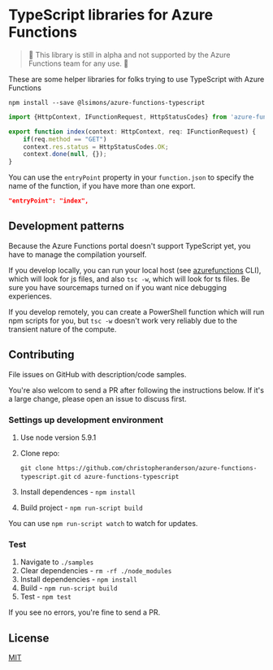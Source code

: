 # TypeScript libraries for Azure Functions

> :construction: This library is still in alpha and not supported by the Azure Functions team for any use. :construction:

These are some helper libraries for folks trying to use TypeScript with Azure Functions

`npm install --save @lsimons/azure-functions-typescript`

```typescript
import {HttpContext, IFunctionRequest, HttpStatusCodes} from 'azure-functions-typescript'

export function index(context: HttpContext, req: IFunctionRequest) {
    if(req.method == "GET")
    context.res.status = HttpStatusCodes.OK;
    context.done(null, {});
}
```

You can use the `entryPoint` property in your `function.json` to specify the name of the function, if you have more than one export.

```json
"entryPoint": "index", 
```

## Development patterns

Because the Azure Functions portal doesn't support TypeScript yet, you have to manage the compilation yourself. 

If you develop locally, you can run your local host (see [azurefunctions](https://www.npmjs.com/package/azurefunctions) CLI), which will look for js files, and also `tsc -w`, which will look for ts files. Be sure you have sourcemaps turned on if you want nice debugging experiences.

If you develop remotely, you can create a PowerShell function which will run npm scripts for you, but `tsc -w` doesn't work very reliably due to the transient nature of the compute.

## Contributing

File issues on GitHub with description/code samples. 

You're also welcom to send a PR after following the instructions below. If it's a large change, please open an issue to discuss first.

### Settings up development environment

1. Use node version 5.9.1
2. Clone repo:

    `git clone https://github.com/christopheranderson/azure-functions-typescript.git` 
    `cd azure-functions-typescript`

3. Install dependences - `npm install`
4. Build project - `npm run-script build`

You can use `npm run-script watch` to watch for updates.

### Test

1. Navigate to `./samples`
2. Clear dependencies - `rm -rf ./node_modules`
3. Install dependencies - `npm install`
4. Build - `npm run-script build`
5. Test - `npm test`

If you see no errors, you're fine to send a PR.

## License

[MIT](LICENSE)